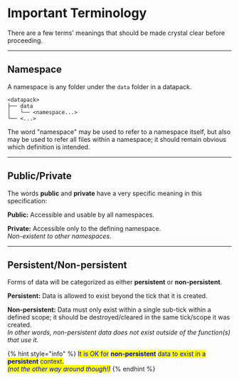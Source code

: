 # Important Terminology

There are a few terms' meanings that should be made crystal clear before proceeding.

***

## Namespace

A namespace is any folder under the `data` folder in a datapack.

```
<datapack>
├── data
│   └── <namespace...>
└── <...>
```

The word "namespace" may be used to refer to a namespace itself, but also may be used to refer all files within a namespace; it should remain obvious which definition is intended.

***

## Public/Private

The words **public** and **private** have a very specific meaning in this specification:

**Public:** Accessible and usable by all namespaces.

**Private:** Accessible only to the defining namespace.\
_Non-existent to other namespaces._

***

## Persistent/Non-persistent

Forms of data will be categorized as either **persistent** or **non-persistent**.

**Persistent:** Data is allowed to exist beyond the tick that it is created.

**Non-persistent:** Data must only exist within a single sub-tick within a defined scope; it should be destroyed/cleared in the same tick/scope it was created.\
_In other words, non-persistent data does not exist outside of the function(s) that use it._

{% hint style="info" %}
<mark style="color:blue;">It is OK for</mark> <mark style="color:blue;"></mark><mark style="color:blue;">**non-persistent**</mark> <mark style="color:blue;"></mark><mark style="color:blue;">data to exist in a</mark> <mark style="color:blue;"></mark><mark style="color:blue;">**persistent**</mark> <mark style="color:blue;"></mark><mark style="color:blue;">context.</mark>\
_<mark style="color:blue;">(not the other way around though!)</mark>_
{% endhint %}
